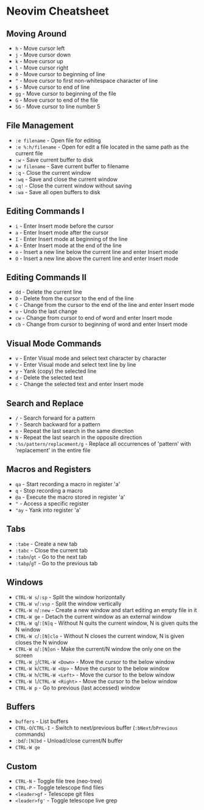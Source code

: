 # Neovim Cheatsheet

## Moving Around

* `h` - Move cursor left
* `j` - Move cursor down
* `k` - Move cursor up
* `l` - Move cursor right
* `0` - Move cursor to beginning of line
* `^` - Move cursor to first non-whitespace character of line
* `$` - Move cursor to end of line
* `gg` - Move cursor to beginning of the file
* `G` - Move cursor to end of the file
* `5G` - Move cursor to line number 5

## File Management

* `:e filename` - Open file for editing
* `:e %:h/filename` - Open for edit a file located in the same path as the current file
* `:w` - Save current buffer to disk
* `:w filename` - Save current buffer to filename
* `:q` - Close the current window
* `:wq` - Save and close the current window
* `:q!` - Close the current window without saving
* `:wa` - Save all open buffers to disk

## Editing Commands I

* `i` - Enter Insert mode before the cursor
* `a` - Enter Insert mode after the cursor
* `I` - Enter Insert mode at beginning of the line
* `A` - Enter Insert mode at the end of the line
* `o` - Insert a new line below the current line and enter Insert mode
* `O` - Insert a new line above the current line and enter Insert mode

## Editing Commands II

* `dd` - Delete the current line
* `D` - Delete from the cursor to the end of the line
* `C` - Change from the cursor to the end of the line and enter Insert mode
* `u` - Undo the last change
* `cw` - Change from cursor to end of word and enter Insert mode
* `cb` - Change from cursor to beginning of word and enter Insert mode

## Visual Mode Commands

* `v` - Enter Visual mode and select text character by character
* `V` - Enter Visual mode and select text line by line
* `y` - Yank (copy) the selected line
* `d` - Delete the selected text
* `c` - Change the selected text and enter Insert mode

## Search and Replace

* `/` - Search forward for a pattern
* `?` - Search backward for a pattern
* `n` - Repeat the last search in the same direction
* `N` - Repeat the last search in the opposite direction
* `:%s/pattern/replacement/g` - Replace all occurrences of 'pattern' with 'replacement' in the entire file

## Macros and Registers

* `qa` - Start recording a macro in register 'a'
* `q` - Stop recording a macro
* `@a` - Execute the macro stored in register 'a'
* `"` - Access a specific register
* `"ay` - Yank into register 'a'

## Tabs


* `:tabe` - Create a new tab
* `:tabc` - Close the current tab
* `:tabn`/`gt` - Go to the next tab
* `:tabp`/`gT` - Go to the previous tab

## Windows

* `CTRL-W s`/`:sp` - Split the window horizontally
* `CTRL-W v`/`:vsp` - Split the window vertically
* `CTRL-W n`/`:new` - Create a new window and start editing an empty file in it
* `CTRL-W ge` - Detach the current window as an external window
* `CTRL-W q`/`:[N]q` - Without N quits the current window, N is given quits the N window
* `CTRL-W c`/`:[N]clo` - Without N closes the current window, N is given closes the N window
* `CTRL-W o`/`:[N]on` - Make the current/N window the only one on the screen
* `CTRL-W j`/`CTRL-W <Down>` - Move the cursor to the below window
* `CTRL-W k`/`CTRL-W <Up>` - Move the cursor to the below window
* `CTRL-W h`/`CTRL-W <Left>` - Move the cursor to the below window
* `CTRL-W l`/`CTRL-W <Right>` - Move the cursor to the below window
* `CTRL-W p` - Go to previous (last accessed) window

## Buffers

* `buffers` - List buffers
* `CTRL-O`/`CTRL-I` - Switch to next/previous buffer (`:bNext`/`bPrevious` commands)
* `:bd`/`:[N]bd` - Unload/close current/N buffer
* `CTRL-W ge`

## Custom

* `CTRL-N` - Toggle file tree (neo-tree)
* `CTRL-P` - Toggle telescope find files
* `<leader>gf` - Telescope git files
* `<leader>fg'` - Toggle telescope live grep
